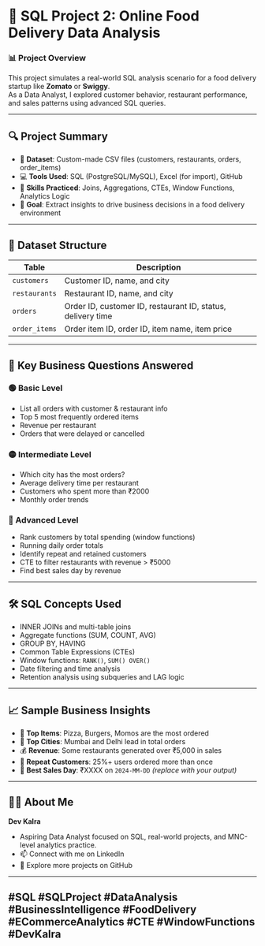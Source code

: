 # 💼 SQL Project 2: Online Food Delivery Data Analysis

### 📊 Project Overview
This project simulates a real-world SQL analysis scenario for a food delivery startup like **Zomato** or **Swiggy**.  
As a Data Analyst, I explored customer behavior, restaurant performance, and sales patterns using advanced SQL queries.

---

## 🔍 Project Summary

- 📁 **Dataset**: Custom-made CSV files (customers, restaurants, orders, order_items)  
- 💻 **Tools Used**: SQL (PostgreSQL/MySQL), Excel (for import), GitHub  
- 🧠 **Skills Practiced**: Joins, Aggregations, CTEs, Window Functions, Analytics Logic  
- 🎯 **Goal**: Extract insights to drive business decisions in a food delivery environment

---

## 📁 Dataset Structure

| Table         | Description                                      |
|---------------|--------------------------------------------------|
| `customers`     | Customer ID, name, and city                     |
| `restaurants`   | Restaurant ID, name, and city                   |
| `orders`        | Order ID, customer ID, restaurant ID, status, delivery time |
| `order_items`   | Order item ID, order ID, item name, item price  |

---

## 🧠 Key Business Questions Answered

### 🟢 Basic Level
- List all orders with customer & restaurant info  
- Top 5 most frequently ordered items  
- Revenue per restaurant  
- Orders that were delayed or cancelled  

### 🟡 Intermediate Level
- Which city has the most orders?  
- Average delivery time per restaurant  
- Customers who spent more than ₹2000  
- Monthly order trends  

### 🔴 Advanced Level
- Rank customers by total spending (window functions)  
- Running daily order totals  
- Identify repeat and retained customers  
- CTE to filter restaurants with revenue > ₹5000  
- Find best sales day by revenue

---

## 🛠️ SQL Concepts Used

- INNER JOINs and multi-table joins  
- Aggregate functions (SUM, COUNT, AVG)  
- GROUP BY, HAVING  
- Common Table Expressions (CTEs)  
- Window functions: `RANK()`, `SUM() OVER()`  
- Date filtering and time analysis  
- Retention analysis using subqueries and LAG logic

---

## 📈 Sample Business Insights

- 🍕 **Top Items**: Pizza, Burgers, Momos are the most ordered  
- 📍 **Top Cities**: Mumbai and Delhi lead in total orders  
- 💰 **Revenue**: Some restaurants generated over ₹5,000 in sales  
- 👥 **Repeat Customers**: 25%+ users ordered more than once  
- 📆 **Best Sales Day**: ₹XXXX on `2024-MM-DD` *(replace with your output)*

---

## 🙋‍♂️ About Me
**Dev Kalra**
- Aspiring Data Analyst focused on SQL, real-world projects, and MNC-level analytics practice.
- 📫 Connect with me on LinkedIn
- 📁 Explore more projects on GitHub

---


##  #SQL #SQLProject #DataAnalysis #BusinessIntelligence #FoodDelivery #ECommerceAnalytics #CTE #WindowFunctions #DevKalra

